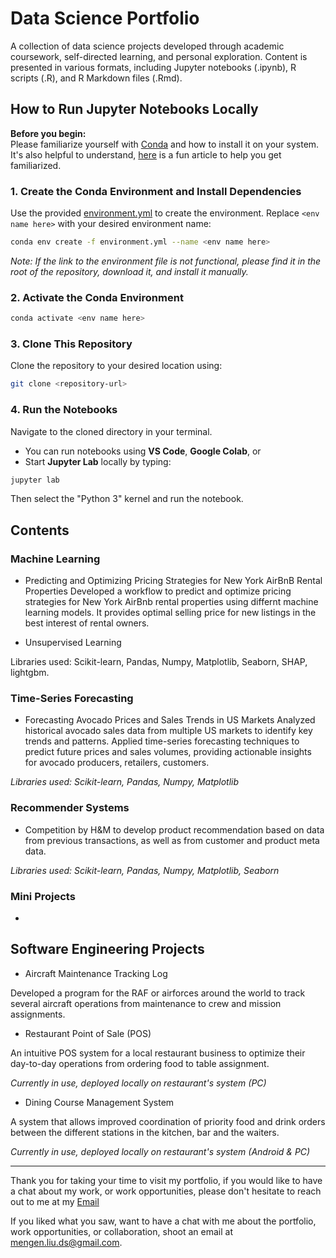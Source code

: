 # Data Science Portfolio

A collection of data science projects developed through academic coursework, self-directed learning, and personal exploration. Content is presented in various formats, including Jupyter notebooks (.ipynb), R scripts (.R), and R Markdown files (.Rmd).

## How to Run Jupyter Notebooks Locally

**Before you begin:**  
Please familiarize yourself with [Conda](https://docs.conda.io/projects/conda/en/latest/user-guide/install/index.html) and how to install it on your system.  
It's also helpful to understand, [here](https://medium.com/@pinareceaktan/what-is-this-virtual-environments-in-python-and-why-anyone-ever-needs-them-7e3e682f9d2) is a fun article to help you get familiarized.

### 1. Create the Conda Environment and Install Dependencies

Use the provided [environment.yml](./environment.yml) to create the environment. Replace `<env name here>` with your desired environment name:

```bash
conda env create -f environment.yml --name <env name here>
```

*Note: If the link to the environment file is not functional, please find it in the root of the repository, download it, and install it manually.*

### 2. Activate the Conda Environment

```bash
conda activate <env name here>
```

### 3. Clone This Repository

Clone the repository to your desired location using:

```bash
git clone <repository-url>
```

### 4. Run the Notebooks

Navigate to the cloned directory in your terminal.

- You can run notebooks using **VS Code**, **Google Colab**, or
- Start **Jupyter Lab** locally by typing:

```bash
jupyter lab
```

Then select the "Python 3" kernel and run the notebook.

## Contents

### Machine Learning

- Predicting and Optimizing Pricing Strategies for New York AirBnB Rental Properties
Developed a workflow to predict and optimize pricing strategies for New York AirBnb rental properties using differnt machine learning models. It provides optimal selling price for new listings in the best interest of rental owners.

- Unsupervised Learning

Libraries used: Scikit-learn, Pandas, Numpy, Matplotlib, Seaborn, SHAP, lightgbm.

### Time-Series Forecasting

- Forecasting Avocado Prices and Sales Trends in US Markets
Analyzed historical avocado sales data from multiple US markets to identify key trends and patterns. Applied time-series forecasting techniques to predict future prices and sales volumes, providing actionable insights for avocado producers, retailers, customers.

_Libraries used: Scikit-learn, Pandas, Numpy, Matplotlib_

### Recommender Systems

- Competition by H&M to develop product recommendation based on data from previous transactions, as well as from customer and product meta data.

_Libraries used: Scikit-learn, Pandas, Numpy, Matplotlib, Seaborn_

### Mini Projects

- 

## Software Engineering Projects

- Aircraft Maintenance Tracking Log

Developed a program for the RAF or airforces around the world to track several aircraft operations from maintenance to crew and mission assignments.

- Restaurant Point of Sale (POS)

An intuitive POS system for a local restaurant business to optimize their day-to-day operations from ordering food to table assignment. 

_Currently in use, deployed locally on restaurant's system (PC)_

- Dining Course Management System

A system that allows improved coordination of priority food and drink orders between the different stations in the kitchen, bar and the waiters.

_Currently in use, deployed locally on restaurant's system (Android & PC)_

---

Thank you for taking your time to visit my portfolio, if you would like to have a chat about my work, or work opportunities, please don't hesitate to reach out to me at my [Email](mailto:mengen.liu.ds@gmail.com)

If you liked what you saw, want to have a chat with me about the portfolio, work opportunities, or collaboration, shoot an email at mengen.liu.ds@gmail.com.
